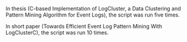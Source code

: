 In thesis (C-based Implementation of LogCluster, a Data Clustering and Pattern Mining Algorithm for Event Logs), the script was run five times.

In short paper (Towards Efficient Event Log Pattern Mining With LogClusterC), the script was run 10 times.